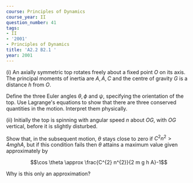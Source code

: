 ```yaml
---
course: Principles of Dynamics
course_year: II
question_number: 41
tags:
- II
- '2001'
- Principles of Dynamics
title: 'A2.2 B2.1 '
year: 2001
---
```



(i) An axially symmetric top rotates freely about a fixed point $O$ on its axis. The principal moments of inertia are $A, A, C$ and the centre of gravity $G$ is a distance $h$ from $O .$

Define the three Euler angles $\theta, \phi$ and $\psi$, specifying the orientation of the top. Use Lagrange's equations to show that there are three conserved quantities in the motion. Interpret them physically.

(ii) Initially the top is spinning with angular speed $n$ about $O G$, with $O G$ vertical, before it is slightly disturbed.

Show that, in the subsequent motion, $\theta$ stays close to zero if $C^{2} n^{2}>4 m g h A$, but if this condition fails then $\theta$ attains a maximum value given approximately by

$$\cos \theta \approx \frac{C^{2} n^{2}}{2 m g h A}-1$$

Why is this only an approximation?